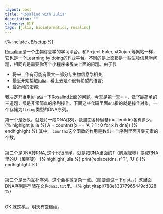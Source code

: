 ```yaml
---
layout: post
title: "Rosalind with Julia"
description: ""
category: 技术 
tags: [julia, bioinformatics, rosalind]
---
```

{% include JB/setup %}

[Rosalind](http://rosalind.info/)是一个生物信息学的学习平台。和Project Euler, 4Clojure等网站一样，它也是一个Learning by doing的作业平台。不同的是上面都是一些生物信息学问题，相同的是需要你写个小程序来解决上面的问题。由于我

 - 将来工作有可能有很大一部分与生物信息学相关;
 - 最近开始接触[julia](http://julialang.org)，看上去是个很有希望的语言;
 - 最近闲的蛋疼;

我决定开始用julia做一下Rosalind上面的问题。今天是第一天= =，做了最简单的三道题，都是非常简单的序列操作。下面这些代码里面`dna`指的就是操作对象，一个存储为`String`类型的DNA序列。

第一个是数数，就是给一段DNA序列，数里面各种碱基(nucleotide)各有多少。
{% highlight julia %}
A = countnz([x == 'A' ? 1 : 0 for x in dna])
{% endhighlight %}
其中， `countnz`这个函数的作用是数出一个序列里面非零元素的个数。
<br><br>

第二个是DNA转RNA, 这个也很简单，就是把DNA里面的T（胸腺嘧啶）换成RNA里的U（尿嘧啶）
{% highlight julia %}
print(replace(dna, r"T", 'U'))
{% endhighlight %}
<br><br>


第三个是反向互补序列，这个会稍微复杂一点。（顺便测试一下gist。。）这里面DNA序列是存储在文件`dna3.txt`里。
{% gist yitapi/788e83377965449cd328 %}
<br><br>


OK 就这样。。明天有空继续。



